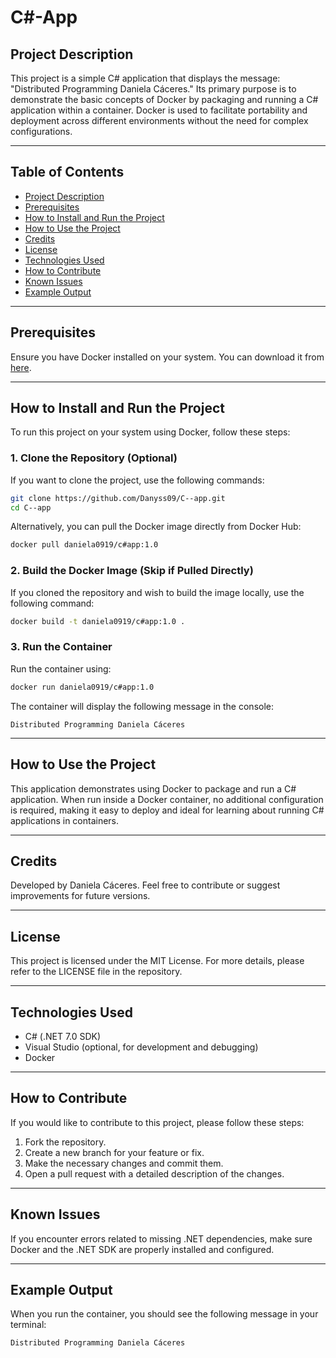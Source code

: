 # C#-App

## Project Description
This project is a simple C# application that displays the message: "Distributed Programming Daniela Cáceres." Its primary purpose is to demonstrate the basic concepts of Docker by packaging and running a C# application within a container. Docker is used to facilitate portability and deployment across different environments without the need for complex configurations.

---

## Table of Contents
- [Project Description](#project-description)
- [Prerequisites](#prerequisites)
- [How to Install and Run the Project](#how-to-install-and-run-the-project)
- [How to Use the Project](#how-to-use-the-project)
- [Credits](#credits)
- [License](#license)
- [Technologies Used](#technologies-used)
- [How to Contribute](#how-to-contribute)
- [Known Issues](#known-issues)
- [Example Output](#example-output)

---

## Prerequisites
Ensure you have Docker installed on your system. You can download it from [here](https://www.docker.com/products/docker-desktop).

---

## How to Install and Run the Project
To run this project on your system using Docker, follow these steps:

### 1. Clone the Repository (Optional)
If you want to clone the project, use the following commands:

```bash
git clone https://github.com/Danyss09/C--app.git
cd C--app
```

Alternatively, you can pull the Docker image directly from Docker Hub:

```bash
docker pull daniela0919/c#app:1.0
```

### 2. Build the Docker Image (Skip if Pulled Directly)
If you cloned the repository and wish to build the image locally, use the following command:

```bash
docker build -t daniela0919/c#app:1.0 .
```

### 3. Run the Container
Run the container using:

```bash
docker run daniela0919/c#app:1.0
```

The container will display the following message in the console:

```
Distributed Programming Daniela Cáceres
```

---

## How to Use the Project
This application demonstrates using Docker to package and run a C# application. When run inside a Docker container, no additional configuration is required, making it easy to deploy and ideal for learning about running C# applications in containers.

---

## Credits
Developed by Daniela Cáceres. Feel free to contribute or suggest improvements for future versions.

---

## License
This project is licensed under the MIT License. For more details, please refer to the LICENSE file in the repository.

---

## Technologies Used
- C# (.NET 7.0 SDK)
- Visual Studio (optional, for development and debugging)
- Docker

---

## How to Contribute
If you would like to contribute to this project, please follow these steps:

1. Fork the repository.
2. Create a new branch for your feature or fix.
3. Make the necessary changes and commit them.
4. Open a pull request with a detailed description of the changes.

---

## Known Issues
If you encounter errors related to missing .NET dependencies, make sure Docker and the .NET SDK are properly installed and configured.

---

## Example Output
When you run the container, you should see the following message in your terminal:

```
Distributed Programming Daniela Cáceres
```
```
